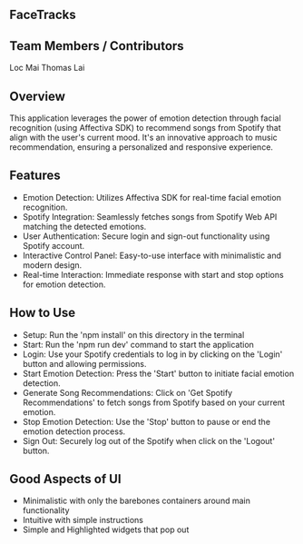 
FaceTracks
-------------------------------------------

Team Members / Contributors
---------------------------

Loc Mai
Thomas Lai

Overview
--------

This application leverages the power of emotion detection through facial recognition (using Affectiva SDK) to recommend songs from Spotify that align with the user's current mood. It's an innovative approach to music recommendation, ensuring a personalized and responsive experience.

Features
--------

- Emotion Detection: Utilizes Affectiva SDK for real-time facial emotion recognition.
- Spotify Integration: Seamlessly fetches songs from Spotify Web API matching the detected emotions.
- User Authentication: Secure login and sign-out functionality using Spotify account.
- Interactive Control Panel: Easy-to-use interface with minimalistic and modern design.
- Real-time Interaction: Immediate response with start and stop options for emotion detection.

How to Use
----------

- Setup: Run the 'npm install' on this directory in the terminal
- Start: Run the 'npm run dev' command to start the application
- Login: Use your Spotify credentials to log in by clicking on the 'Login' button and allowing permissions.
- Start Emotion Detection: Press the 'Start' button to initiate facial emotion detection.
- Generate Song Recommendations: Click on 'Get Spotify Recommendations' to fetch songs from Spotify based on your current emotion.
- Stop Emotion Detection: Use the 'Stop' button to pause or end the emotion detection process.
- Sign Out: Securely log out of the Spotify when click on the 'Logout' button.

Good Aspects of UI
------------------

- Minimalistic with only the barebones containers around main functionality
- Intuitive with simple instructions
- Simple and Highlighted widgets that pop out
